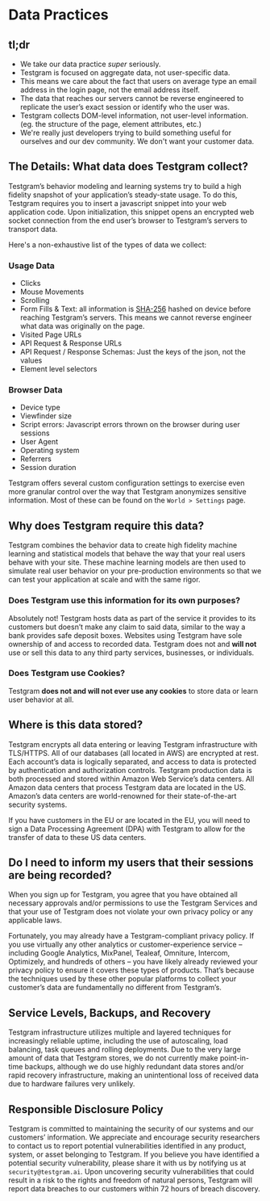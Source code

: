 # Data Practices

## tl;dr
- We take our data practice *super* seriously.
- Testgram is focused on aggregate data, not user-specific data. 
- This means we care about the fact that users on average type an email address in the login page, not the email address itself.
- The data that reaches our servers cannot be reverse engineered to replicate the user’s exact session or identify who the user was.
- Testgram collects DOM-level information, not user-level information. (eg. the structure of the page, element attributes, etc.)
- We're really just developers trying to build something useful for ourselves and our dev community. We don't want your customer data.

## The Details: What data does Testgram collect?

Testgram’s behavior modeling and learning systems try to build a high fidelity snapshot of your application’s steady-state usage. 
To do this, Testgram requires you to insert a javascript snippet into your web application code. 
Upon initialization, this snippet opens an encrypted web socket connection from the end user’s browser to Testgram’s servers to transport data.

Here's a non-exhaustive list of the types of data we collect:

### Usage Data
* Clicks 
* Mouse Movements 
* Scrolling
* Form Fills & Text: all information is [SHA-256](https://en.wikipedia.org/wiki/SHA-2) hashed on device before reaching Testgram’s servers. 
  This means we cannot reverse engineer what data was originally on the page.
* Visited Page URLs
* API Request & Response URLs
* API Request / Response Schemas: Just the keys of the json, not the values
* Element level selectors

### Browser Data
* Device type
* Viewfinder size
* Script errors: Javascript errors thrown on the browser during user sessions
* User Agent
* Operating system
* Referrers
* Session duration


Testgram offers several custom configuration settings to exercise even more granular control over the way that Testgram anonymizes sensitive information. 
Most of these can be found on the `World > Settings` page.

## Why does Testgram require this data?
Testgram combines the behavior data to create high fidelity machine learning and statistical models that behave the way that your real users behave with your site.
These machine learning models are then used to simulate real user behavior on your pre-production environments so that we can test your application at scale and with the same rigor.

### Does Testgram use this information for its own purposes?
Absolutely not! Testgram hosts data as part of the service it provides to its customers but doesn’t make any claim to said data, similar to the way a bank provides safe deposit boxes.
Websites using Testgram have sole ownership of and access to recorded data.
Testgram does not and **will not** use or sell this data to any third party services, businesses, or individuals.

### Does Testgram use Cookies?
Testgram **does not and will not ever use any cookies** to store data or learn user behavior at all.

## Where is this data stored?
Testgram encrypts all data entering or leaving Testgram infrastructure with TLS/HTTPS. 
All of our databases (all located in AWS) are encrypted at rest. 
Each account’s data is logically separated, and access to data is protected by authentication and authorization controls.
Testgram production data is both processed and stored within Amazon Web Service’s data centers. 
All Amazon data centers that process Testgram data are located in the US. 
Amazon’s data centers are world-renowned for their state-of-the-art security systems. 

If you have customers in the EU or are located in the EU, you will need to sign a Data Processing Agreement (DPA) with Testgram to allow for the transfer of data to these US data centers.

## Do I need to inform my users that their sessions are being recorded?
When you sign up for Testgram, you agree that you have obtained all necessary approvals and/or permissions to use the Testgram Services and that your use of Testgram does not violate your own privacy policy or any applicable laws.

Fortunately, you may already have a Testgram-compliant privacy policy. 
If you use virtually any other analytics or customer-experience service – including Google Analytics, MixPanel, Tealeaf, Omniture, Intercom, Optimizely, and hundreds of others – you have likely already reviewed your privacy policy to ensure it covers these types of products. 
That’s because the techniques used by these other popular platforms to collect your customer’s data are fundamentally no different from Testgram’s.

## Service Levels, Backups, and Recovery
Testgram infrastructure utilizes multiple and layered techniques for increasingly reliable uptime, including the use of autoscaling, load balancing, task queues and rolling deployments. 
Due to the very large amount of data that Testgram stores, we do not currently make point-in-time backups, although we do use highly redundant data stores and/or rapid recovery infrastructure, making an unintentional loss of received data due to hardware failures very unlikely.

## Responsible Disclosure Policy
Testgram is committed to maintaining the security of our systems and our customers’ information.
We appreciate and encourage security researchers to contact us to report potential vulnerabilities identified in any product, system, or asset belonging to Testgram.
If you believe you have identified a potential security vulnerability, please share it with us by notifying us at `security@testgram.ai`.
Upon uncovering security vulnerabilities that could result in a risk to the rights and freedom of natural persons, Testgram will report data breaches to our customers within 72 hours of breach discovery.